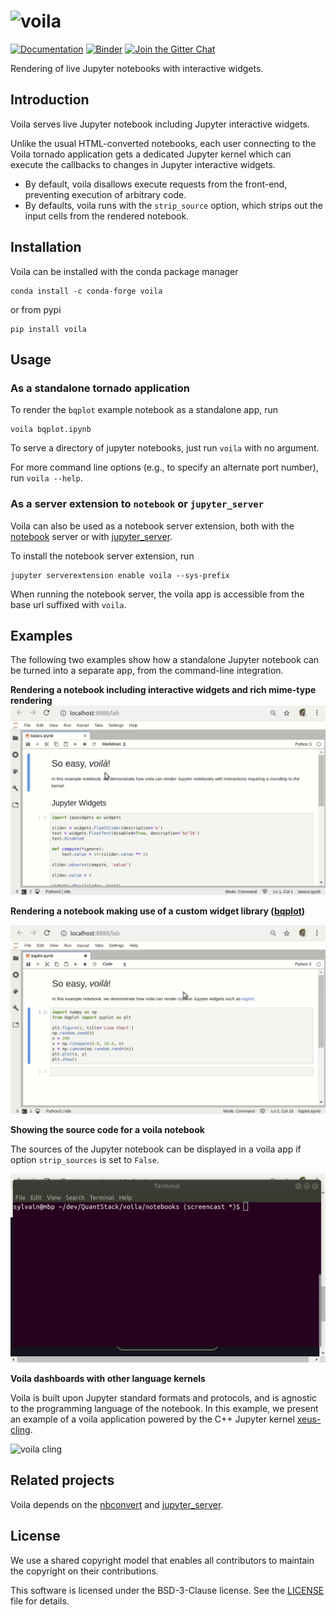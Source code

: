 # ![voila](docs/source/voila.svg)

[![Documentation](http://readthedocs.org/projects/voila/badge/?version=latest)](https://voila.readthedocs.io/en/latest/?badge=latest)
[![Binder](https://mybinder.org/badge_logo.svg)](https://mybinder.org/v2/gh/QuantStack/voila/stable?urlpath=voila%2Ftree%2Fnotebooks)
[![Join the Gitter Chat](https://badges.gitter.im/Join%20Chat.svg)](https://gitter.im/QuantStack/Lobby?utm_source=badge&utm_medium=badge&utm_campaign=pr-badge&utm_content=badge)

Rendering of live Jupyter notebooks with interactive widgets.

## Introduction

Voila serves live Jupyter notebook including Jupyter interactive widgets.

Unlike the usual HTML-converted notebooks, each user connecting to the Voila
tornado application gets a dedicated Jupyter kernel which can execute the
callbacks to changes in Jupyter interactive widgets.

- By default, voila disallows execute requests from the front-end, preventing
  execution of arbitrary code.
- By defaults, voila runs with the `strip_source` option, which strips out the
  input cells from the rendered notebook.

## Installation

Voila can be installed with the conda package manager

```
conda install -c conda-forge voila
```

or from pypi

```
pip install voila
```

## Usage

### As a standalone tornado application

To render the `bqplot` example notebook as a standalone app, run

```
voila bqplot.ipynb
```

To serve a directory of jupyter notebooks, just run `voila` with no argument.

For more command line options (e.g., to specify an alternate port number),
run `voila --help`.

### As a server extension to `notebook` or `jupyter_server`

Voila can also be used as a notebook server extension, both with the
[notebook](https://github.com/jupyter/notebook) server or with
[jupyter_server](https://github.com/jupyter/jupyter_server).

To install the notebook server extension, run

```
jupyter serverextension enable voila --sys-prefix
```

When running the notebook server, the voila app is accessible from the base url
suffixed with `voila`.

## Examples

The following two examples show how a standalone Jupyter notebook can be turned into a separate app, from the command-line integration.

**Rendering a notebook including interactive widgets and rich mime-type rendering**
![voila basics](voila-basics.gif)

**Rendering a notebook making use of a custom widget library ([bqplot](https://github.com/bloomberg/bqplot))**

![voila bqplot](voila-bqplot.gif)

**Showing the source code for a voila notebook**

The sources of the Jupyter notebook can be displayed in a voila app if option `strip_sources` is set to `False`.

![voila sources](voila-sources.gif)

**Voila dashboards with other language kernels**

Voila is built upon Jupyter standard formats and protocols, and is agnostic to the programming language of the notebook. In this example, we present an example of a voila application powered by the C++ Jupyter kernel [xeus-cling](https://github.com/QuantStack/xeus-cling).

![voila cling](voila-cling.gif)

## Related projects

Voila depends on the [nbconvert](https://github.com/jupyter/nbconvert) and
[jupyter_server](https://github.com/jupyter/jupyter_server/).

## License

We use a shared copyright model that enables all contributors to maintain the
copyright on their contributions.

This software is licensed under the BSD-3-Clause license. See the
[LICENSE](LICENSE) file for details.
